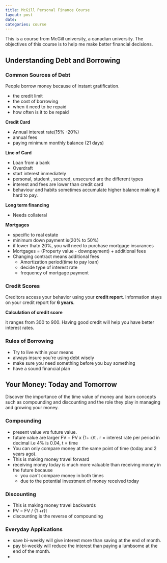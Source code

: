 ```yaml
---
title: McGill Personal Finance Course
layout: post
date: 
categories: course
---
```


This is a course from McGill university, a canadian university. The objectives of this course is to help me make better financial decisions.  
  
## Understanding Debt and Borrowing 
  

### Common Sources of Debt

People borrow money because of instant gratification.



- the credit limit
- the cost of borrowing
- when it need to be repaid
- how often is it to be repaid

**Credit Card**  

- Annual interest rate(15% -20%)
- annual fees
- paying minimum monthly balance (21 days)
  


**Line of Card** 
  
- Loan from a bank
- Overdraft
- start interest immediately
- personal, student , secured, unsecured are the different types
- interest and fees are lower than credit card
- behaviour and habits sometimes accumulate higher balance making it hard to pay.
  


**Long term financing**
  
- Needs collateral


**Mortgages**
  
- specific to real estate
- minimum down payment is(20% to 50%)
- if lower thatn 20%, you will need to purchase mortgage insurances
- Mortgages = (Property value - downpayment) + additional fees
- Changing contract means additional fees
    + Amortization period(time to pay loan)
    + decide type of interest rate
    + frequency of mortgage payment




### Credit Scores

Creditors access your behavior using your **credit report**. Information stays on your credit report for **6 years**.  

**Calculation of credit score**  
  
it ranges from 300 to 900. Having good credit will help you have better interest rates. 
  
### Rules of Borrowing
  
- Try to live within your means
- always insure you're using debt wisely
- make sure you need something before you buy something
- have a sound financial plan  
  
## Your Money: Today and Tomorrow
  
Discover the importance of the time value of money and learn concepts such as compounding and discounting and the role they play in managing and growing your money. 
  
### Compounding

- present value vrs future value.
- future value are larger  FV = PV x {1+ r}t . r = interest rate per period in decimal i.e 4% is 0.04, t = time
- You can only compare money at the same point of time (today and 2 years ago).
- This is making money travel forward 
- receiving money today is much more valuable than receiving money in the future because
    + you can't compare money in both times
    + due to the potential investment of money received today

### Discounting
   
- This is making money travel backwards
- PV = FV / {1 +r}t
- discounting is the reverse of compounding
  
### Everyday Applications
  

- save bi-weekly will give interest more than saving at the end of month.
- pay bi-weekly will reduce the interest than paying a lumbsome at the end of the month.
- 